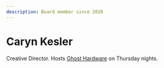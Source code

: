 ```yaml
---
description: Board member since 2020
---
```


# Caryn Kesler

Creative Director. Hosts [Ghost Hardware](https://bff.fm/shows/small-crimes) on Thursday nights.


